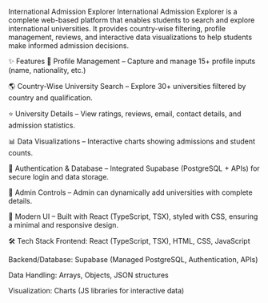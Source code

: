 International Admission Explorer
International Admission Explorer is a complete web-based platform that enables students to search and explore international universities. It provides country-wise filtering, profile management, reviews, and interactive data visualizations to help students make informed admission decisions.

✨ Features
👤 Profile Management – Capture and manage 15+ profile inputs (name, nationality, etc.)

🌎 Country-Wise University Search – Explore 30+ universities filtered by country and qualification.

⭐ University Details – View ratings, reviews, email, contact details, and admission statistics.

📊 Data Visualizations – Interactive charts showing admissions and student counts.

🔐 Authentication & Database – Integrated Supabase (PostgreSQL + APIs) for secure login and data storage.

📑 Admin Controls – Admin can dynamically add universities with complete details.

🎨 Modern UI – Built with React (TypeScript, TSX), styled with CSS, ensuring a minimal and responsive design.

🛠️ Tech Stack
Frontend: React (TypeScript, TSX), HTML, CSS, JavaScript

Backend/Database: Supabase (Managed PostgreSQL, Authentication, APIs)

Data Handling: Arrays, Objects, JSON structures

Visualization: Charts (JS libraries for interactive data)
